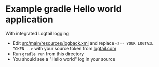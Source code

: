 # Example gradle Hello world application
With integrated Logtail logging

* Edit [src/main/resources/logback.xml](src/main/resources/logback.xml)
  and replace `<!-- YOUR LOGTAIL TOKEN -->` with your source token from [logtail.com](http://logtail.com)
* Run `gradle run` from this directory
* You should see a "Hello world" log in your source

